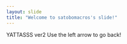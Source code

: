 ```yaml
---
layout: slide
title: "Welcome to satobomacros's slide!"
---
```

YATTASSS ver2
Use the left arrow to go back!